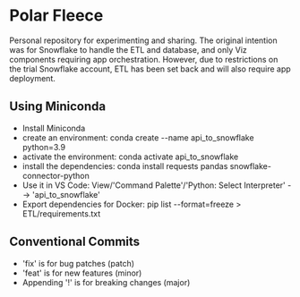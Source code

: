 # Polar Fleece

Personal repository for experimenting and sharing.
The original intention was for Snowflake to handle the ETL and database, and only Viz components requiring app orchestration.
However, due to restrictions on the trial Snowflake account, ETL has been set back and will also require app deployment.

## Using Miniconda
* Install Miniconda
* create an environment: conda create --name api_to_snowflake python=3.9
* activate the environment: conda activate api_to_snowflake
* install the dependencies: conda install requests pandas snowflake-connector-python
* Use it in VS Code: View/'Command Palette'/'Python: Select Interpreter' --> 'api_to_snowflake'
* Export dependencies for Docker: pip list --format=freeze > ETL/requirements.txt 

## Conventional Commits
* 'fix' is for bug patches (patch)
* 'feat' is for new features (minor)
* Appending '!' is for breaking changes (major)
